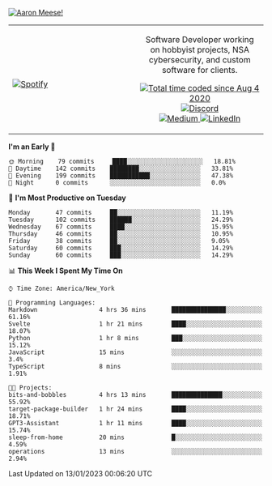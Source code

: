 [![Aaron Meese!](https://user-images.githubusercontent.com/17814535/88975338-a2aabf00-d27f-11ea-963f-8a19608716b4.png)](https://github.com/ajmeese7/readme-ascii "README ASCII")

<!-- Modified from project here: https://github.com/novatorem/novatorem -->
<table width="100%">
  <tr>
  <td width="50%">

&nbsp; <br> [![Spotify](https://ajmeese7.vercel.app/api/spotify)](https://open.spotify.com/user/ajmeese)

  </td>
  <td width="50%">
    <p align="center">
    Software Developer working on hobbyist projects, NSA cybersecurity, and custom software for clients.
    </p>
    <p align="center">
      <a href="https://wakatime.com/@f726891d-3b02-46cd-9b60-e8c59f9e2b14">
        <img src="https://wakatime.com/badge/user/f726891d-3b02-46cd-9b60-e8c59f9e2b14.svg" alt="Total time coded since Aug 4 2020" title="WakaTime" />
      </a>
      <a href="http://link.aaronmeese.com/discord">
        <img src="https://img.shields.io/badge/discord-ajmeese7%234835-369?style=flat-square&logo=discord&logoColor=white&color=purple" alt="Discord" title="Discord">
      </a>
      <br />
      <a href="https://link.aaronmeese.com/medium">
        <img src="https://img.shields.io/badge/medium-ajmeese7-1DB954?style=flat-square&logo=medium&logoColor=white" alt="Medium" title="Medium">
      </a>
      <a href="https://link.aaronmeese.com/linkedin">
        <img src="https://img.shields.io/badge/linkedIn-aaronmeese-1DB954?style=flat-square&logo=linkedin&logoColor=white&color=blue" alt="LinkedIn" title="LinkedIn">
      </a>
    </p>
  </td>

</table>

[//]: <> (The `&nbsp;` is to have Aphelion take up more space)

<!--START_SECTION:waka-->
**I'm an Early 🐤** 

```text
🌞 Morning    79 commits     ████░░░░░░░░░░░░░░░░░░░░░   18.81% 
🌆 Daytime    142 commits    ████████░░░░░░░░░░░░░░░░░   33.81% 
🌃 Evening    199 commits    ███████████░░░░░░░░░░░░░░   47.38% 
🌙 Night      0 commits      ░░░░░░░░░░░░░░░░░░░░░░░░░   0.0%

```
📅 **I'm Most Productive on Tuesday** 

```text
Monday       47 commits     ██░░░░░░░░░░░░░░░░░░░░░░░   11.19% 
Tuesday      102 commits    ██████░░░░░░░░░░░░░░░░░░░   24.29% 
Wednesday    67 commits     ████░░░░░░░░░░░░░░░░░░░░░   15.95% 
Thursday     46 commits     ██░░░░░░░░░░░░░░░░░░░░░░░   10.95% 
Friday       38 commits     ██░░░░░░░░░░░░░░░░░░░░░░░   9.05% 
Saturday     60 commits     ███░░░░░░░░░░░░░░░░░░░░░░   14.29% 
Sunday       60 commits     ███░░░░░░░░░░░░░░░░░░░░░░   14.29%

```


📊 **This Week I Spent My Time On** 

```text
⌚︎ Time Zone: America/New_York

💬 Programming Languages: 
Markdown                 4 hrs 36 mins       ███████████████░░░░░░░░░░   61.16% 
Svelte                   1 hr 21 mins        ████░░░░░░░░░░░░░░░░░░░░░   18.07% 
Python                   1 hr 8 mins         ███░░░░░░░░░░░░░░░░░░░░░░   15.12% 
JavaScript               15 mins             ░░░░░░░░░░░░░░░░░░░░░░░░░   3.4% 
TypeScript               8 mins              ░░░░░░░░░░░░░░░░░░░░░░░░░   1.91%

🐱‍💻 Projects: 
bits-and-bobbles         4 hrs 13 mins       ██████████████░░░░░░░░░░░   55.92% 
target-package-builder   1 hr 24 mins        ████░░░░░░░░░░░░░░░░░░░░░   18.71% 
GPT3-Assistant           1 hr 11 mins        ████░░░░░░░░░░░░░░░░░░░░░   15.74% 
sleep-from-home          20 mins             █░░░░░░░░░░░░░░░░░░░░░░░░   4.59% 
operations               13 mins             ░░░░░░░░░░░░░░░░░░░░░░░░░   2.94%

```


 Last Updated on 13/01/2023 00:06:20 UTC
<!--END_SECTION:waka-->
